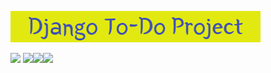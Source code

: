 ![](https://github.com/Kate-Pol/Django---To_Do_Project/blob/main/banner.png)

![](https://img.shields.io/github/contributors/Kate-Pol/Django---To_Do_Project?logo=GitHub) ![  ](https://img.shields.io/github/languages/top/Kate-Pol/Django---To_Do_Project?logo=GitHub)![  ](https://img.shields.io/github/languages/count/Kate-Pol/Django---To_Do_Project?logo=GitHub)![  ](https://img.shields.io/github/last-commit/Kate-Pol/Django---To_Do_Project?logo=GitHub)
